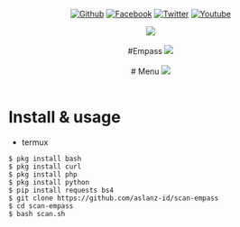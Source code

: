 <p align="center">
<a href="https://github.com/aslanzid"><img title="Github" src="https://img.shields.io/badge/Github-HTR--TECH-blue?style=for-the-badge&logo=github"></a>
<a href="https://instagram.com/aslanz17"><img title="Facebook" src="https://img.shields.io/badge/Instagram-purple?style=for-the-badge&logo=instagram"></a>
<a href="https://twitter.com/Aslanzid"><img title="Twitter" src="https://img.shields.io/badge/Twitter-blue?style=for-the-badge&logo=twitter"></a>
<a href="https://www.youtube.com/channel/UCCCNt7VP-EorlaGiKTpE4dQ?view_as=subscriber"><img title="Youtube" src="https://img.shields.io/badge/Youtube-red?style=for-the-badge&logo=youtube"></a>
</p>

<p align="center">

<img src="https://j.top4top.io/p_1694zbxxv0.jpg">
<br><br>
#Empass
<img src="https://h.top4top.io/p_1694pir010.jpg">
<br><br>
# Menu
<img src="https://k.top4top.io/p_16947lcgo0.jpg">
<br><br>

# Install & usage
* termux
```
$ pkg install bash
$ pkg install curl
$ pkg install php
$ pkg install python
$ pip install requests bs4
$ git clone https://github.com/aslanz-id/scan-empass
$ cd scan-empass
$ bash scan.sh
```

